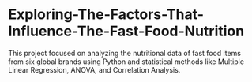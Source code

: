 # Exploring-The-Factors-That-Influence-The-Fast-Food-Nutrition
This project focused on analyzing the nutritional data of fast food items from six global brands using Python and statistical methods like Multiple Linear Regression, ANOVA, and Correlation Analysis.
